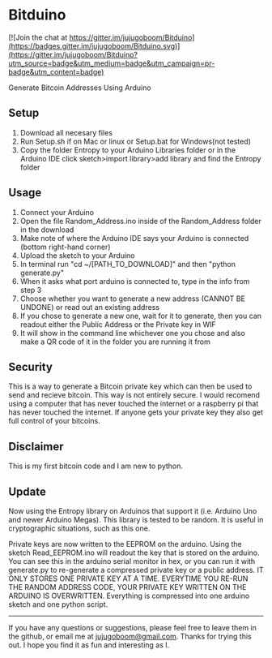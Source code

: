 Bitduino
========

[![Join the chat at https://gitter.im/jujugoboom/Bitduino](https://badges.gitter.im/jujugoboom/Bitduino.svg)](https://gitter.im/jujugoboom/Bitduino?utm_source=badge&utm_medium=badge&utm_campaign=pr-badge&utm_content=badge)

Generate Bitcoin Addresses Using Arduino

Setup
-----
1) Download all necesary files
2) Run Setup.sh if on Mac or linux or Setup.bat for Windows(not tested)
3) Copy the folder Entropy to your Arduino Libraries folder or in the Arduino IDE click sketch>import library>add library and find the Entropy folder

Usage
-----
1) Connect your Arduino
2) Open the file Random_Address.ino inside of the Random_Address folder in the download
3) Make note of where the Arduino IDE says your Arduino is connected (bottom right-hand corner)
4) Upload the sketch to your Arduino
6) In terminal run "cd ~/[PATH_TO_DOWNLOAD]" and then  "python generate.py"
7) When it asks what port arduino is connected to, type in the info from step 3
8) Choose whether you want to generate a new address (CANNOT BE UNDONE) or read out an existing address
8) If you chose to generate a new one, wait for it to generate, then you can readout either the Public Address or the Private key in WIF
9) It will show in the command line whichever one you chose and also make a QR code of it in the folder you are running it from

Security
--------
This is a way to generate a Bitcoin private key which can then be used to send and recieve bitcoin. This way is not entirely secure. I would recomend using a computer that has never touched the internet or a raspberry pi that has never touched the internet. If anyone gets your private key they also get full control of your bitcoins. 

Disclaimer
----------
This is my first bitcoin code and I am new to python.

Update
------
Now using the Entropy library on Arduinos that support it (i.e. Arduino Uno and newer Arduino Megas). This library is tested to be random. It is useful in cryptographic situations, such as this one.

Private keys are now written to the EEPROM on the arduino. Using the sketch Read_EEPROM.ino will readout the key that is stored on the arduino. You can see this in the arduino serial monitor in hex, or you can run it with generate.py to re-generate a compressed private key or a public address. IT ONLY STORES ONE PRIVATE KEY AT A TIME. EVERYTIME YOU RE-RUN THE RANDOM ADDRESS CODE, YOUR PRIVATE KEY WRITTEN ON THE ARDUINO IS OVERWRITTEN.
Everything is compressed into one arduino sketch and one python script.
 
-------------------------------------------------------------------------------------------------------------------

If you have any questions or suggestions, please feel free to leave them in the github, or email me at jujugoboom@gmail.com. Thanks for trying this out. I hope you find it as fun and interesting as I.

